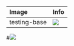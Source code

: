 | Image  | Info |
| :----- | :--- |
| testing-base | [![](https://images.microbadger.com/badges/image/dunecommunity/testing-base.svg)](http://microbadger.com/images/dunecommunity/testing-base "testing-base layer") |


#[![](https://images.microbadger.com/badges/image/dunecommunity/debian-full.svg)](https://microbadger.com/images/dunecommunity/debian-full "Get your own image badge on microbadger.com")
